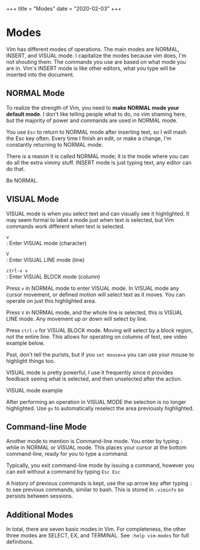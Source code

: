 +++
title = "Modes"
date = "2020-02-03"
+++

# Modes

Vim has different modes of operations. The main modes are NORMAL, INSERT, and VISUAL mode. I capitalize the modes because vim does, I'm not shouting them. The commands you use are based on what mode you are in. Vim's INSERT mode is like other editors, what you type will be inserted into the document.

## NORMAL Mode

To realize the strength of Vim, you need to **make NORMAL mode your default mode**. I don't like telling people what to do, no vim shaming here, but the majority of power and commands are used in NORMAL mode.

You use `Esc` to return to NORMAL mode after inserting text, so I will mash the Esc key often. Every time I finish an edit, or make a change, I'm constantly returning to NORMAL mode.

There is a reason it is called NORMAL mode; it is the mode where you can do all the extra vimmy stuff. INSERT mode is just typing text, any editor can do that.

Be NORMAL.

## VISUAL Mode

VISUAL mode is when you select text and can visually see it highlighted. It may seem formal to label a mode just when text is selected, but Vim commands work different when text is selected.

`v`  
: Enter VISUAL mode (character)

`V`  
: Enter VISUAL LINE mode (line)

`ctrl-v v`  
: Enter VISUAL BLOCK mode (column)

Press `v` in NORMAL mode to enter VISUAL mode. In VISUAL mode any cursor movement, or defined motion will select text as it moves. You can operate on just this highlighted area.

Press `V` in NORMAL mode, and the whole line is selected, this is VISUAL LINE mode. Any movement up or down will select by line.

Press `ctrl-v` for VISUAL BLOCK mode. Moving will select by a block region, not the entire line. This allows for operating on columns of text, see video example below.

Psst, don't tell the purists, but if you `set mouse=a` you can use your mouse to highlight things too.

VISUAL mode is pretty powerful, I use it frequently since it provides feedback seeing what is selected, and then unselected after the action.

VISUAL mode example

After performing an operation in VISUAL MODE the selection is no longer highlighted. Use `gv` to automatically reselect the area previously highlighted.

## Command-line Mode

Another mode to mention is Command-line mode. You enter by typing `:` while in NORMAL or VISUAL mode. This places your cursor at the bottom command-line, ready for you to type a command.

Typically, you exit command-line mode by issuing a command, however you can exit without a command by typing `Esc Esc`

A history of previous commands is kept, use the up arrow key after typing `:` to see previous commands, similar to bash. This is stored in `.viminfo` so persists between sessions.

## Additional Modes

In total, there are seven basic modes in Vim. For completeness, the other three modes are SELECT, EX, and TERMINAL. See `:help vim-modes` for full definitions.

